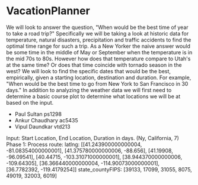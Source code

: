 # VacationPlanner

We will look to answer the question, "When would be the best time of year to take a road trip?"  Specifically we will be taking a look at historic data for temperature, natural disasters, precipitation and traffic accidents to find the optimal time range for such a trip.  As a New Yorker the naive answer would be some time in the middle of May or September when the temperature is in the mid 70s to 80s.  However how does that temperature compare to Utah's at the same time? Or does that time coincide with tornado season in the west?  We will look to find the specific dates that would be the best, empirically, given a starting location, destination and duration. For example, "When would be the best time to go from New York to San Francisco in 30 days."  In addition to analyzing the weather data we will first need to determine a basic course plot to determine what locations we will be at based on the input.


  - Paul Sultan ps1298
  - Ankur Chaudhary ac5435
  - Vipul Daundkar vtd213


Input: Start Location, End Location, Duration in days. (Ny, California, 7)
Phase 1: Process route:
    latlng: [[41.243900000000004, -81.08354000000001], [41.375780000000006, -88.656], [41.19908, -96.09541], [40.44715, -103.31071000000001], [38.944370000000006, -109.64305], [36.366440000000004, -114.90073000000001], [36.7782392, -119.4179254]]
    state_countyFIPS: [39133, 17099, 31055, 8075, 49019, 32003, 6019]
